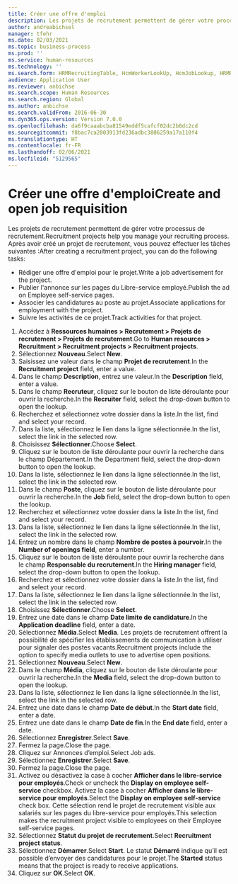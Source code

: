 ```yaml
---
title: Créer une offre d'emploi
description: Les projets de recrutement permettent de gérer votre processus de recrutement.
author: andreabichsel
manager: tfehr
ms.date: 02/03/2021
ms.topic: business-process
ms.prod: ''
ms.service: human-resources
ms.technology: ''
ms.search.form: HRMRecruitingTable, HcmWorkerLookUp, HcmJobLookup, HRMRecruitingMedia, HRMRecruitingJobAd, HcmPersonnelManagementWorkspace
audience: Application User
ms.reviewer: anbichse
ms.search.scope: Human Resources
ms.search.region: Global
ms.author: anbichse
ms.search.validFrom: 2016-06-30
ms.dyn365.ops.version: Version 7.0.0
ms.openlocfilehash: da6f9caaabcba81549eddf5cafcf02dc2b0dc2cd
ms.sourcegitcommit: f8bac7ca2803913fd236adbc3806259a17a110f4
ms.translationtype: HT
ms.contentlocale: fr-FR
ms.lasthandoff: 02/06/2021
ms.locfileid: "5129565"
---
```

# <a name="create-and-open-job-requisition"></a><span data-ttu-id="ed36f-103">Créer une offre d'emploi</span><span class="sxs-lookup"><span data-stu-id="ed36f-103">Create and open job requisition</span></span>

<span data-ttu-id="ed36f-104">Les projets de recrutement permettent de gérer votre processus de recrutement.</span><span class="sxs-lookup"><span data-stu-id="ed36f-104">Recruitment projects help you manage your recruiting process.</span></span> <span data-ttu-id="ed36f-105">Après avoir créé un projet de recrutement, vous pouvez effectuer les tâches suivantes :</span><span class="sxs-lookup"><span data-stu-id="ed36f-105">After creating a recruitment project, you can do the following tasks:</span></span>

- <span data-ttu-id="ed36f-106">Rédiger une offre d'emploi pour le projet.</span><span class="sxs-lookup"><span data-stu-id="ed36f-106">Write a job advertisement for the project.</span></span>
- <span data-ttu-id="ed36f-107">Publier l'annonce sur les pages du Libre-service employé.</span><span class="sxs-lookup"><span data-stu-id="ed36f-107">Publish the ad on Employee self-service pages.</span></span>
- <span data-ttu-id="ed36f-108">Associer les candidatures au poste au projet.</span><span class="sxs-lookup"><span data-stu-id="ed36f-108">Associate applications for employment with the project.</span></span>
- <span data-ttu-id="ed36f-109">Suivre les activités de ce projet.</span><span class="sxs-lookup"><span data-stu-id="ed36f-109">Track activities for that project.</span></span> 

1. <span data-ttu-id="ed36f-110">Accédez à **Ressources humaines > Recrutement > Projets de recrutement > Projets de recrutement**.</span><span class="sxs-lookup"><span data-stu-id="ed36f-110">Go to **Human resources > Recruitment > Recruitment projects > Recruitment projects**.</span></span>
2. <span data-ttu-id="ed36f-111">Sélectionnez **Nouveau**.</span><span class="sxs-lookup"><span data-stu-id="ed36f-111">Select **New**.</span></span>
3. <span data-ttu-id="ed36f-112">Saisissez une valeur dans le champ **Projet de recrutement**.</span><span class="sxs-lookup"><span data-stu-id="ed36f-112">In the **Recruitment project** field, enter a value.</span></span>
4. <span data-ttu-id="ed36f-113">Dans le champ **Description**, entrez une valeur.</span><span class="sxs-lookup"><span data-stu-id="ed36f-113">In the **Description** field, enter a value.</span></span>
5. <span data-ttu-id="ed36f-114">Dans le champ **Recruteur**, cliquez sur le bouton de liste déroulante pour ouvrir la recherche.</span><span class="sxs-lookup"><span data-stu-id="ed36f-114">In the **Recruiter** field, select the drop-down button to open the lookup.</span></span>
6. <span data-ttu-id="ed36f-115">Recherchez et sélectionnez votre dossier dans la liste.</span><span class="sxs-lookup"><span data-stu-id="ed36f-115">In the list, find and select your record.</span></span>
7. <span data-ttu-id="ed36f-116">Dans la liste, sélectionnez le lien dans la ligne sélectionnée.</span><span class="sxs-lookup"><span data-stu-id="ed36f-116">In the list, select the link in the selected row.</span></span>
8. <span data-ttu-id="ed36f-117">Choisissez **Sélectionner**.</span><span class="sxs-lookup"><span data-stu-id="ed36f-117">Choose **Select**.</span></span>
9. <span data-ttu-id="ed36f-118">Cliquez sur le bouton de liste déroulante pour ouvrir la recherche dans le champ Département.</span><span class="sxs-lookup"><span data-stu-id="ed36f-118">In the Department field, select the drop-down button to open the lookup.</span></span>
10. <span data-ttu-id="ed36f-119">Dans la liste, sélectionnez le lien dans la ligne sélectionnée.</span><span class="sxs-lookup"><span data-stu-id="ed36f-119">In the list, select the link in the selected row.</span></span>
11. <span data-ttu-id="ed36f-120">Dans le champ **Poste**, cliquez sur le bouton de liste déroulante pour ouvrir la recherche.</span><span class="sxs-lookup"><span data-stu-id="ed36f-120">In the **Job** field, select the drop-down button to open the lookup.</span></span>
12. <span data-ttu-id="ed36f-121">Recherchez et sélectionnez votre dossier dans la liste.</span><span class="sxs-lookup"><span data-stu-id="ed36f-121">In the list, find and select your record.</span></span>
13. <span data-ttu-id="ed36f-122">Dans la liste, sélectionnez le lien dans la ligne sélectionnée.</span><span class="sxs-lookup"><span data-stu-id="ed36f-122">In the list, select the link in the selected row.</span></span>
14. <span data-ttu-id="ed36f-123">Entrez un nombre dans le champ **Nombre de postes à pourvoir**.</span><span class="sxs-lookup"><span data-stu-id="ed36f-123">In the **Number of openings field**, enter a number.</span></span>
15. <span data-ttu-id="ed36f-124">Cliquez sur le bouton de liste déroulante pour ouvrir la recherche dans le champ **Responsable du recrutement**.</span><span class="sxs-lookup"><span data-stu-id="ed36f-124">In the **Hiring manager** field, select the drop-down button to open the lookup.</span></span>
16. <span data-ttu-id="ed36f-125">Recherchez et sélectionnez votre dossier dans la liste.</span><span class="sxs-lookup"><span data-stu-id="ed36f-125">In the list, find and select your record.</span></span>
17. <span data-ttu-id="ed36f-126">Dans la liste, sélectionnez le lien dans la ligne sélectionnée.</span><span class="sxs-lookup"><span data-stu-id="ed36f-126">In the list, select the link in the selected row.</span></span>
18. <span data-ttu-id="ed36f-127">Choisissez **Sélectionner**.</span><span class="sxs-lookup"><span data-stu-id="ed36f-127">Choose **Select**.</span></span>
19. <span data-ttu-id="ed36f-128">Entrez une date dans le champ **Date limite de candidature**.</span><span class="sxs-lookup"><span data-stu-id="ed36f-128">In the **Application deadline** field, enter a date.</span></span>
20. <span data-ttu-id="ed36f-129">Sélectionnez **Média**.</span><span class="sxs-lookup"><span data-stu-id="ed36f-129">Select **Media**.</span></span> <span data-ttu-id="ed36f-130">Les projets de recrutement offrent la possibilité de spécifier les établissements de communication à utiliser pour signaler des postes vacants.</span><span class="sxs-lookup"><span data-stu-id="ed36f-130">Recruitment projects include the option to specify media outlets to use to advertise open positions.</span></span>  
21. <span data-ttu-id="ed36f-131">Sélectionnez **Nouveau**.</span><span class="sxs-lookup"><span data-stu-id="ed36f-131">Select **New**.</span></span>
22. <span data-ttu-id="ed36f-132">Dans le champ **Média**, cliquez sur le bouton de liste déroulante pour ouvrir la recherche.</span><span class="sxs-lookup"><span data-stu-id="ed36f-132">In the **Media** field, select the drop-down button to open the lookup.</span></span>
23. <span data-ttu-id="ed36f-133">Dans la liste, sélectionnez le lien dans la ligne sélectionnée.</span><span class="sxs-lookup"><span data-stu-id="ed36f-133">In the list, select the link in the selected row.</span></span>
24. <span data-ttu-id="ed36f-134">Entrez une date dans le champ **Date de début**.</span><span class="sxs-lookup"><span data-stu-id="ed36f-134">In the **Start date** field, enter a date.</span></span>
25. <span data-ttu-id="ed36f-135">Entrez une date dans le champ **Date de fin**.</span><span class="sxs-lookup"><span data-stu-id="ed36f-135">In the **End date** field, enter a date.</span></span>
26. <span data-ttu-id="ed36f-136">Sélectionnez **Enregistrer**.</span><span class="sxs-lookup"><span data-stu-id="ed36f-136">Select **Save**.</span></span>
27. <span data-ttu-id="ed36f-137">Fermez la page.</span><span class="sxs-lookup"><span data-stu-id="ed36f-137">Close the page.</span></span>
28. <span data-ttu-id="ed36f-138">Cliquez sur Annonces d’emploi.</span><span class="sxs-lookup"><span data-stu-id="ed36f-138">Select Job ads.</span></span>
29. <span data-ttu-id="ed36f-139">Sélectionnez **Enregistrer**.</span><span class="sxs-lookup"><span data-stu-id="ed36f-139">Select **Save**.</span></span>
30. <span data-ttu-id="ed36f-140">Fermez la page.</span><span class="sxs-lookup"><span data-stu-id="ed36f-140">Close the page.</span></span>
31. <span data-ttu-id="ed36f-141">Activez ou désactivez la case à cocher **Afficher dans le libre-service pour employés**.</span><span class="sxs-lookup"><span data-stu-id="ed36f-141">Check or uncheck the **Display on employee self-service** checkbox.</span></span> <span data-ttu-id="ed36f-142">Activez la case à cocher **Afficher dans le libre-service pour employés**.</span><span class="sxs-lookup"><span data-stu-id="ed36f-142">Select the **Display on employee self-service** check box.</span></span> <span data-ttu-id="ed36f-143">Cette sélection rend le projet de recrutement visible aux salariés sur les pages du libre-service pour employés.</span><span class="sxs-lookup"><span data-stu-id="ed36f-143">This selection makes the recruitment project visible to employees on their Employee self-service pages.</span></span>
32. <span data-ttu-id="ed36f-144">Sélectionnez **Statut du projet de recrutement**.</span><span class="sxs-lookup"><span data-stu-id="ed36f-144">Select **Recruitment project status**.</span></span>
33. <span data-ttu-id="ed36f-145">Sélectionnez **Démarrer**.</span><span class="sxs-lookup"><span data-stu-id="ed36f-145">Select **Start**.</span></span> <span data-ttu-id="ed36f-146">Le statut **Démarré** indique qu’il est possible d’envoyer des candidatures pour le projet.</span><span class="sxs-lookup"><span data-stu-id="ed36f-146">The **Started** status means that the project is ready to receive applications.</span></span>  
34. <span data-ttu-id="ed36f-147">Cliquez sur **OK**.</span><span class="sxs-lookup"><span data-stu-id="ed36f-147">Select **OK**.</span></span>